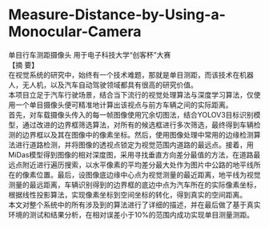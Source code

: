 # Measure-Distance-by-Using-a-Monocular-Camera
单目行车测距摄像头 用于电子科技大学“创客杯”大赛  
【摘  要】  
在视觉系统的研究中，始终有一个技术难题，那就是单目测距，而该技术在机器人，无人机，以及汽车自动驾驶领域都具有很高的研究价值。  
本项目立足于汽车行驶场景，结合当下流行的视觉处理算法与深度学习算法，仅使用一个单目摄像头便可精准地计算出该视点与前方车辆之间的实际距离。  
首先，对车载摄像头传入的每一帧图像使用冗余切图法，结合YOLOV3目标识别模型，通过改进的边界框筛选算法，对所有的候选框进行多次筛选，最终得到车辆检测的边界框以及其在图像中的像素坐标。然后，使用图像处理中常用的边缘检测算法进行道路检测，并将图像的透视点锁定为视觉范围内道路的最远点。接着，用MiDas模型得到图像的相对深度图，采用寻找垂直方向差分最值的方法，在道路最远点附近进行遍历搜索，以水平像素的平均差分最大处作为图片中公路的地平线所在的像素位置。最后，设图像底边缘中心点为视觉测量的最近距离，地平线为视觉测量的最远距离，车辆识别得到的边界框的底边中点为汽车所在的实际像素坐标，根据线性投影算法，实现像素坐标到空间坐标的转化，得到真实的空间距离。  
本文对整个系统中的所有涉及到的算法进行了详细的描述，并在最后做了基于真实环境的测试和结果分析，在相对误差小于10%的范围内成功实现单目测量测距。  
